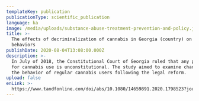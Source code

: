 ```yaml
---
templateKey: publication
publicationType: scientific_publication
language: ka
image: /media/uploads/substance-abuse-treatment-prevention-and-policy.jpg
title: >-
  The effects of decriminalization of cannabis in Georgia (country) on user
  behaviors
publishDate: 2020-08-04T13:08:00.000Z
description: >-
  In July of 2018, the Constitutional Court of Georgia ruled that any punishment
  for cannabis use is unconstitutional. The study aimed to examine changes in
  the behavior of regular cannabis users following the legal reform. 
upload: false
enLink: >-
  https://www.tandfonline.com/doi/abs/10.1080/14659891.2020.1798523?journalCode=ijsu20
---
```


